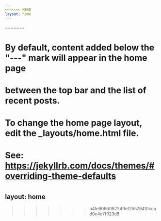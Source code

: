 ```yaml
---
<<<<<<< HEAD
layout: home
---
```


=======
#
# By default, content added below the "---" mark will appear in the home page
# between the top bar and the list of recent posts.
# To change the home page layout, edit the _layouts/home.html file.
# See: https://jekyllrb.com/docs/themes/#overriding-theme-defaults
#
layout: home
---
>>>>>>> a4fe909d09224ffef255794f0ccad0c4c7f923d8
